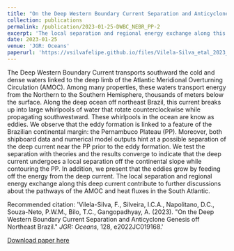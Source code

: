 ```yaml
---
title: "On the Deep Western Boundary Current Separation and Anticyclone Genesis off Northeast Brazil"
collection: publications
permalink: /publication/2023-01-25-DWBC_NEBR_PP-2
excerpt: 'The local separation and regional energy exchange along this deep current contribute to further discussions about the pathways of the AMOC and heat fluxes in the South Atlantic.'
date: 2023-01-25
venue: 'JGR: Oceans'
paperurl: 'https://vsilvafelipe.github.io/files/Vilela-Silva_etal_2023_DWBC_ACgen_NEBR_JGROceans.pdf'
---
```


The Deep Western Boundary Current transports southward the cold and dense waters linked to the deep limb of the Atlantic Meridional Overturning Circulation (AMOC). Among many properties, these waters transport energy from the Northern to the Southern Hemisphere, thousands of meters below the surface. Along the deep ocean off northeast Brazil, this current breaks up into large whirlpools of water that rotate counterclockwise while propagating southwestward. These whirlpools in the ocean are know as eddies. We observe that the eddy formation is linked to a feature of the Brazilian continental margin: the Pernambuco Plateau (PP). Moreover, both shipboard data and numerical model outputs hint at a possible separation of the deep current near the PP prior to the eddy formation. We test the separation with theories and the results converge to indicate that the deep current undergoes a local separation off the continental slope while contouring the PP. In addition, we present that the eddies grow by feeding off the energy from the deep current. The local separation and regional energy exchange along this deep current contribute to further discussions about the pathways of the AMOC and heat fluxes in the South Atlantic.

Recommended citation: 'Vilela-Silva, F., Silveira, I.C.A., Napolitano, D.C., Souza-Neto, P.W.M., Bilo, T.C., Gangopadhyay, A. (2023). &quot;On the Deep Western Boundary Current Separation and Anticyclone Genesis off Northeast Brazil.&quot; <i>JGR: Oceans</i>, 128, e2022JC019168.'

[Download paper here](https://agupubs.onlinelibrary.wiley.com/doi/10.1029/2022JC019168)
